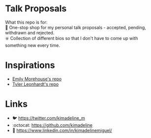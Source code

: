 # Talk Proposals

What this repo is for:   
📣 One-stop shop for my personal talk proposals - accepted, pending, withdrawn and rejected.    
☣️ Collection of different bios so that I don't have to come up with something new every time.


# Inspirations

- [Emily Morehouse's repo](https://github.com/emilyemorehouse/conference-talk-proposals)
- [Tyler Leonhardt's repo](https://github.com/TylerLeonhardt/talk-proposals)

# Links

- 🐦 https://twitter.com/kimadeline_m
- :octocat: https://github.com/kimadeline
- 🔗 https://www.linkedin.com/in/kimadelinemiguel/
